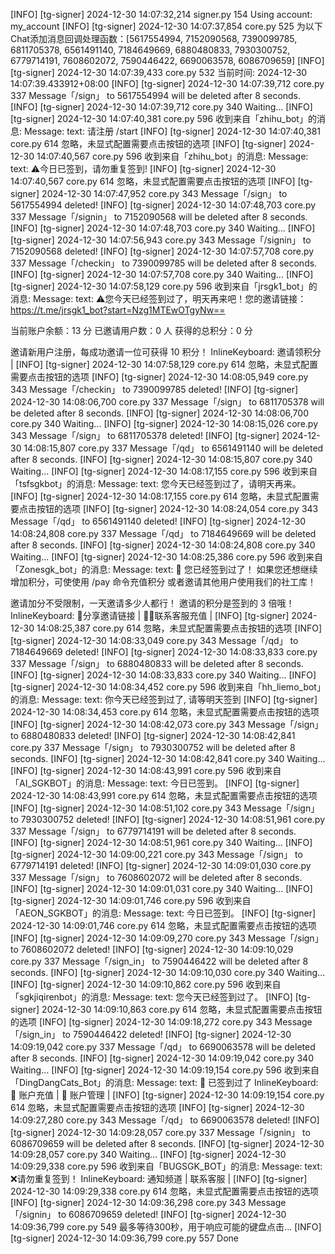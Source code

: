 [INFO] [tg-signer] 2024-12-30 14:07:32,214 signer.py 154 Using account: my_account
[INFO] [tg-signer] 2024-12-30 14:07:37,854 core.py 525 为以下Chat添加消息回调处理函数：[5617554994, 7152090568, 7390099785, 6811705378, 6561491140, 7184649669, 6880480833, 7930300752, 6779714191, 7608602072, 7590446422, 6690063578, 6086709659]
[INFO] [tg-signer] 2024-12-30 14:07:39,433 core.py 532 当前时间: 2024-12-30 14:07:39.433912+08:00
[INFO] [tg-signer] 2024-12-30 14:07:39,712 core.py 337 Message「/sign」 to 5617554994 will be deleted after 8 seconds.
[INFO] [tg-signer] 2024-12-30 14:07:39,712 core.py 340 Waiting...
[INFO] [tg-signer] 2024-12-30 14:07:40,381 core.py 596 收到来自「zhihu_bot」的消息: 
Message: 
  text: 请注册 /start
[INFO] [tg-signer] 2024-12-30 14:07:40,381 core.py 614 忽略，未显式配置需要点击按钮的选项
[INFO] [tg-signer] 2024-12-30 14:07:40,567 core.py 596 收到来自「zhihu_bot」的消息: 
Message: 
  text: ⚠️今日已签到，请勿重复签到!
[INFO] [tg-signer] 2024-12-30 14:07:40,567 core.py 614 忽略，未显式配置需要点击按钮的选项
[INFO] [tg-signer] 2024-12-30 14:07:47,952 core.py 343 Message「/sign」 to 5617554994 deleted!
[INFO] [tg-signer] 2024-12-30 14:07:48,703 core.py 337 Message「/signin」 to 7152090568 will be deleted after 8 seconds.
[INFO] [tg-signer] 2024-12-30 14:07:48,703 core.py 340 Waiting...
[INFO] [tg-signer] 2024-12-30 14:07:56,943 core.py 343 Message「/signin」 to 7152090568 deleted!
[INFO] [tg-signer] 2024-12-30 14:07:57,708 core.py 337 Message「/checkin」 to 7390099785 will be deleted after 8 seconds.
[INFO] [tg-signer] 2024-12-30 14:07:57,708 core.py 340 Waiting...
[INFO] [tg-signer] 2024-12-30 14:07:58,129 core.py 596 收到来自「jrsgk1_bot」的消息: 
Message: 
  text: ️️⚠您今天已经签到过了，明天再来吧！您的邀请链接：
https://t.me/jrsgk1_bot?start=Nzg1MTEwOTgyNw==

当前账户余额：13 分
已邀请用户数：0 人
获得的总积分：0 分

邀请新用户注册，每成功邀请一位可获得 10 积分！
  InlineKeyboard: 
   邀请领积分 | 
[INFO] [tg-signer] 2024-12-30 14:07:58,129 core.py 614 忽略，未显式配置需要点击按钮的选项
[INFO] [tg-signer] 2024-12-30 14:08:05,949 core.py 343 Message「/checkin」 to 7390099785 deleted!
[INFO] [tg-signer] 2024-12-30 14:08:06,700 core.py 337 Message「/sign」 to 6811705378 will be deleted after 8 seconds.
[INFO] [tg-signer] 2024-12-30 14:08:06,700 core.py 340 Waiting...
[INFO] [tg-signer] 2024-12-30 14:08:15,026 core.py 343 Message「/sign」 to 6811705378 deleted!
[INFO] [tg-signer] 2024-12-30 14:08:15,807 core.py 337 Message「/qd」 to 6561491140 will be deleted after 8 seconds.
[INFO] [tg-signer] 2024-12-30 14:08:15,807 core.py 340 Waiting...
[INFO] [tg-signer] 2024-12-30 14:08:17,155 core.py 596 收到来自「tsfsgkbot」的消息: 
Message: 
  text: 您今天已经签到过了，请明天再来。
[INFO] [tg-signer] 2024-12-30 14:08:17,155 core.py 614 忽略，未显式配置需要点击按钮的选项
[INFO] [tg-signer] 2024-12-30 14:08:24,054 core.py 343 Message「/qd」 to 6561491140 deleted!
[INFO] [tg-signer] 2024-12-30 14:08:24,808 core.py 337 Message「/qd」 to 7184649669 will be deleted after 8 seconds.
[INFO] [tg-signer] 2024-12-30 14:08:24,808 core.py 340 Waiting...
[INFO] [tg-signer] 2024-12-30 14:08:25,386 core.py 596 收到来自「Zonesgk_bot」的消息: 
Message: 
  text: 🌟 您已经签到过了！
如果您还想继续增加积分，可使使用 /pay 命令充值积分
或者邀请其他用户使用我们的社工库！ 

邀请加分不受限制，一天邀请多少人都行！
邀请的积分是签到的 3 倍哦！
  InlineKeyboard: 
   🤠分享邀请链接 | 👮‍♂️联系客服充值 | 
[INFO] [tg-signer] 2024-12-30 14:08:25,387 core.py 614 忽略，未显式配置需要点击按钮的选项
[INFO] [tg-signer] 2024-12-30 14:08:33,049 core.py 343 Message「/qd」 to 7184649669 deleted!
[INFO] [tg-signer] 2024-12-30 14:08:33,833 core.py 337 Message「/sign」 to 6880480833 will be deleted after 8 seconds.
[INFO] [tg-signer] 2024-12-30 14:08:33,833 core.py 340 Waiting...
[INFO] [tg-signer] 2024-12-30 14:08:34,452 core.py 596 收到来自「hh_liemo_bot」的消息: 
Message: 
  text: 你今天已经签到过了, 请等明天签到
[INFO] [tg-signer] 2024-12-30 14:08:34,453 core.py 614 忽略，未显式配置需要点击按钮的选项
[INFO] [tg-signer] 2024-12-30 14:08:42,073 core.py 343 Message「/sign」 to 6880480833 deleted!
[INFO] [tg-signer] 2024-12-30 14:08:42,841 core.py 337 Message「/sign」 to 7930300752 will be deleted after 8 seconds.
[INFO] [tg-signer] 2024-12-30 14:08:42,841 core.py 340 Waiting...
[INFO] [tg-signer] 2024-12-30 14:08:43,991 core.py 596 收到来自「AI_SGKBOT」的消息: 
Message: 
  text: 今日已签到。
[INFO] [tg-signer] 2024-12-30 14:08:43,991 core.py 614 忽略，未显式配置需要点击按钮的选项
[INFO] [tg-signer] 2024-12-30 14:08:51,102 core.py 343 Message「/sign」 to 7930300752 deleted!
[INFO] [tg-signer] 2024-12-30 14:08:51,961 core.py 337 Message「/sign」 to 6779714191 will be deleted after 8 seconds.
[INFO] [tg-signer] 2024-12-30 14:08:51,961 core.py 340 Waiting...
[INFO] [tg-signer] 2024-12-30 14:09:00,221 core.py 343 Message「/sign」 to 6779714191 deleted!
[INFO] [tg-signer] 2024-12-30 14:09:01,030 core.py 337 Message「/sign」 to 7608602072 will be deleted after 8 seconds.
[INFO] [tg-signer] 2024-12-30 14:09:01,031 core.py 340 Waiting...
[INFO] [tg-signer] 2024-12-30 14:09:01,746 core.py 596 收到来自「AEON_SGKBOT」的消息: 
Message: 
  text: 今日已签到。
[INFO] [tg-signer] 2024-12-30 14:09:01,746 core.py 614 忽略，未显式配置需要点击按钮的选项
[INFO] [tg-signer] 2024-12-30 14:09:09,270 core.py 343 Message「/sign」 to 7608602072 deleted!
[INFO] [tg-signer] 2024-12-30 14:09:10,029 core.py 337 Message「/sign_in」 to 7590446422 will be deleted after 8 seconds.
[INFO] [tg-signer] 2024-12-30 14:09:10,030 core.py 340 Waiting...
[INFO] [tg-signer] 2024-12-30 14:09:10,862 core.py 596 收到来自「sgkjiqirenbot」的消息: 
Message: 
  text: 您今天已经签到过了。
[INFO] [tg-signer] 2024-12-30 14:09:10,863 core.py 614 忽略，未显式配置需要点击按钮的选项
[INFO] [tg-signer] 2024-12-30 14:09:18,272 core.py 343 Message「/sign_in」 to 7590446422 deleted!
[INFO] [tg-signer] 2024-12-30 14:09:19,042 core.py 337 Message「/qd」 to 6690063578 will be deleted after 8 seconds.
[INFO] [tg-signer] 2024-12-30 14:09:19,042 core.py 340 Waiting...
[INFO] [tg-signer] 2024-12-30 14:09:19,154 core.py 596 收到来自「DingDangCats_Bot」的消息: 
Message: 
  text: 🔞 已签到过了
  InlineKeyboard: 
   🏧 账户充值 | 👤 账户管理 | 
[INFO] [tg-signer] 2024-12-30 14:09:19,154 core.py 614 忽略，未显式配置需要点击按钮的选项
[INFO] [tg-signer] 2024-12-30 14:09:27,280 core.py 343 Message「/qd」 to 6690063578 deleted!
[INFO] [tg-signer] 2024-12-30 14:09:28,057 core.py 337 Message「/signin」 to 6086709659 will be deleted after 8 seconds.
[INFO] [tg-signer] 2024-12-30 14:09:28,057 core.py 340 Waiting...
[INFO] [tg-signer] 2024-12-30 14:09:29,338 core.py 596 收到来自「BUGSGK_BOT」的消息: 
Message: 
  text: ❌请勿重复签到！
  InlineKeyboard: 
   通知频道 | 联系客服 | 
[INFO] [tg-signer] 2024-12-30 14:09:29,338 core.py 614 忽略，未显式配置需要点击按钮的选项
[INFO] [tg-signer] 2024-12-30 14:09:36,298 core.py 343 Message「/signin」 to 6086709659 deleted!
[INFO] [tg-signer] 2024-12-30 14:09:36,799 core.py 549 最多等待300秒，用于响应可能的键盘点击...
[INFO] [tg-signer] 2024-12-30 14:09:36,799 core.py 557 Done
